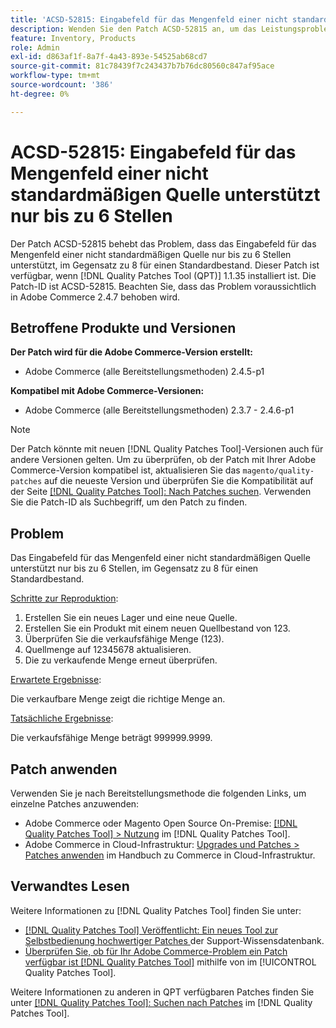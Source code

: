```yaml
---
title: 'ACSD-52815: Eingabefeld für das Mengenfeld einer nicht standardmäßigen Quelle unterstützt nur bis zu 6 Stellen'
description: Wenden Sie den Patch ACSD-52815 an, um das Leistungsproblem von Adobe Commerce zu beheben, bei dem das Eingabefeld für das Mengenfeld einer nicht standardmäßigen Quelle nur bis zu 6 Stellen unterstützt, im Gegensatz zu 8 für einen Standardbestand.
feature: Inventory, Products
role: Admin
exl-id: d863af1f-8a7f-4a43-893e-54525ab68cd7
source-git-commit: 81c78439f7c243437b7b76dc80560c847af95ace
workflow-type: tm+mt
source-wordcount: '386'
ht-degree: 0%

---
```


# ACSD-52815: Eingabefeld für das Mengenfeld einer nicht standardmäßigen Quelle unterstützt nur bis zu 6 Stellen

Der Patch ACSD-52815 behebt das Problem, dass das Eingabefeld für das Mengenfeld einer nicht standardmäßigen Quelle nur bis zu 6 Stellen unterstützt, im Gegensatz zu 8 für einen Standardbestand. Dieser Patch ist verfügbar, wenn [!DNL Quality Patches Tool (QPT)] 1.1.35 installiert ist. Die Patch-ID ist ACSD-52815. Beachten Sie, dass das Problem voraussichtlich in Adobe Commerce 2.4.7 behoben wird.

## Betroffene Produkte und Versionen

**Der Patch wird für die Adobe Commerce-Version erstellt:**

* Adobe Commerce (alle Bereitstellungsmethoden) 2.4.5-p1

**Kompatibel mit Adobe Commerce-Versionen:**

* Adobe Commerce (alle Bereitstellungsmethoden) 2.3.7 - 2.4.6-p1

>[!NOTE]
>
>Der Patch könnte mit neuen [!DNL Quality Patches Tool]-Versionen auch für andere Versionen gelten. Um zu überprüfen, ob der Patch mit Ihrer Adobe Commerce-Version kompatibel ist, aktualisieren Sie das `magento/quality-patches` auf die neueste Version und überprüfen Sie die Kompatibilität auf der Seite [[!DNL Quality Patches Tool]: Nach Patches suchen](https://experienceleague.adobe.com/tools/commerce-quality-patches/index.html). Verwenden Sie die Patch-ID als Suchbegriff, um den Patch zu finden.

## Problem

Das Eingabefeld für das Mengenfeld einer nicht standardmäßigen Quelle unterstützt nur bis zu 6 Stellen, im Gegensatz zu 8 für einen Standardbestand.

<u>Schritte zur Reproduktion</u>:

1. Erstellen Sie ein neues Lager und eine neue Quelle.
1. Erstellen Sie ein Produkt mit einem neuen Quellbestand von 123.
1. Überprüfen Sie die verkaufsfähige Menge (123).
1. Quellmenge auf 12345678 aktualisieren.
1. Die zu verkaufende Menge erneut überprüfen.

<u>Erwartete Ergebnisse</u>:

Die verkaufbare Menge zeigt die richtige Menge an.

<u>Tatsächliche Ergebnisse</u>:

Die verkaufsfähige Menge beträgt 999999.9999.

## Patch anwenden

Verwenden Sie je nach Bereitstellungsmethode die folgenden Links, um einzelne Patches anzuwenden:

* Adobe Commerce oder Magento Open Source On-Premise: [[!DNL Quality Patches Tool] > Nutzung](/help/tools/quality-patches-tool/usage.md) im [!DNL Quality Patches Tool].
* Adobe Commerce in Cloud-Infrastruktur: [Upgrades und Patches > Patches anwenden](https://experienceleague.adobe.com/docs/commerce-cloud-service/user-guide/develop/upgrade/apply-patches.html) im Handbuch zu Commerce in Cloud-Infrastruktur.

## Verwandtes Lesen

Weitere Informationen zu [!DNL Quality Patches Tool] finden Sie unter:

* [[!DNL Quality Patches Tool] Veröffentlicht: Ein neues Tool zur Selbstbedienung hochwertiger Patches ](https://experienceleague.adobe.com/en/docs/commerce-knowledge-base/kb/announcements/commerce-announcements/magento-quality-patches-released-new-tool-to-self-serve-quality-patches) der Support-Wissensdatenbank.
* [Überprüfen Sie, ob für Ihr Adobe Commerce-Problem ein Patch verfügbar ist [!DNL Quality Patches Tool]](/help/tools/quality-patches-tool/patches-available-in-qpt/check-patch-for-magento-issue-with-magento-quality-patches.md) mithilfe von im [!UICONTROL Quality Patches Tool].


Weitere Informationen zu anderen in QPT verfügbaren Patches finden Sie unter [[!DNL Quality Patches Tool]: Suchen nach Patches](https://experienceleague.adobe.com/tools/commerce-quality-patches/index.html) im [!DNL Quality Patches Tool].
